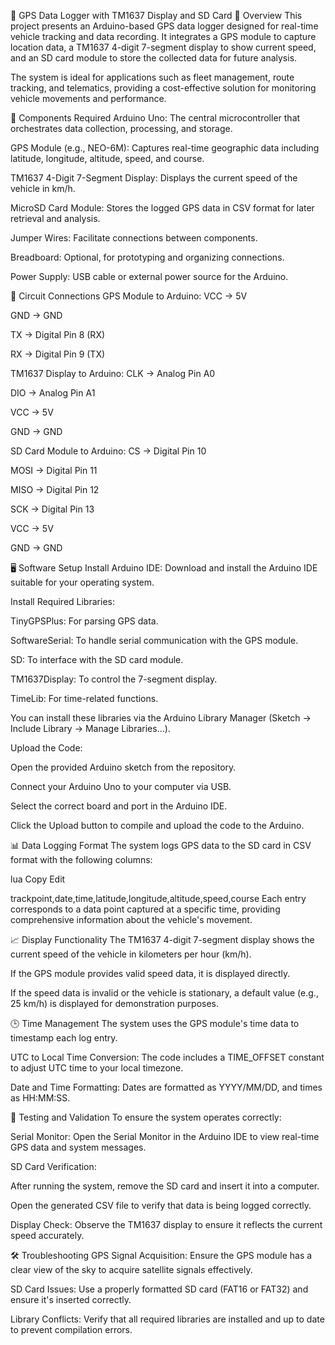 📍 GPS Data Logger with TM1637 Display and SD Card 📘 Overview This project presents an Arduino-based GPS data logger designed for real-time vehicle tracking and data recording. It integrates a GPS module to capture location data, a TM1637 4-digit 7-segment display to show current speed, and an SD card module to store the collected data for future analysis.

The system is ideal for applications such as fleet management, route tracking, and telematics, providing a cost-effective solution for monitoring vehicle movements and performance.

🧰 Components Required Arduino Uno: The central microcontroller that orchestrates data collection, processing, and storage.

GPS Module (e.g., NEO-6M): Captures real-time geographic data including latitude, longitude, altitude, speed, and course.

TM1637 4-Digit 7-Segment Display: Displays the current speed of the vehicle in km/h.

MicroSD Card Module: Stores the logged GPS data in CSV format for later retrieval and analysis.

Jumper Wires: Facilitate connections between components.

Breadboard: Optional, for prototyping and organizing connections.

Power Supply: USB cable or external power source for the Arduino.

🔌 Circuit Connections GPS Module to Arduino: VCC → 5V

GND → GND

TX → Digital Pin 8 (RX)

RX → Digital Pin 9 (TX)

TM1637 Display to Arduino: CLK → Analog Pin A0

DIO → Analog Pin A1

VCC → 5V

GND → GND

SD Card Module to Arduino: CS → Digital Pin 10

MOSI → Digital Pin 11

MISO → Digital Pin 12

SCK → Digital Pin 13

VCC → 5V

GND → GND

🖥️ Software Setup Install Arduino IDE: Download and install the Arduino IDE suitable for your operating system.

Install Required Libraries:

TinyGPSPlus: For parsing GPS data.

SoftwareSerial: To handle serial communication with the GPS module.

SD: To interface with the SD card module.

TM1637Display: To control the 7-segment display.

TimeLib: For time-related functions.

You can install these libraries via the Arduino Library Manager (Sketch → Include Library → Manage Libraries...).

Upload the Code:

Open the provided Arduino sketch from the repository.

Connect your Arduino Uno to your computer via USB.

Select the correct board and port in the Arduino IDE.

Click the Upload button to compile and upload the code to the Arduino.

📊 Data Logging Format The system logs GPS data to the SD card in CSV format with the following columns:

lua Copy Edit

trackpoint,date,time,latitude,longitude,altitude,speed,course Each entry corresponds to a data point captured at a specific time, providing comprehensive information about the vehicle's movement.

📈 Display Functionality The TM1637 4-digit 7-segment display shows the current speed of the vehicle in kilometers per hour (km/h).

If the GPS module provides valid speed data, it is displayed directly.

If the speed data is invalid or the vehicle is stationary, a default value (e.g., 25 km/h) is displayed for demonstration purposes.

🕒 Time Management The system uses the GPS module's time data to timestamp each log entry.

UTC to Local Time Conversion: The code includes a TIME_OFFSET constant to adjust UTC time to your local timezone.

Date and Time Formatting: Dates are formatted as YYYY/MM/DD, and times as HH:MM:SS.

🧪 Testing and Validation To ensure the system operates correctly:

Serial Monitor: Open the Serial Monitor in the Arduino IDE to view real-time GPS data and system messages.

SD Card Verification:

After running the system, remove the SD card and insert it into a computer.

Open the generated CSV file to verify that data is being logged correctly.

Display Check: Observe the TM1637 display to ensure it reflects the current speed accurately.

🛠️ Troubleshooting GPS Signal Acquisition: Ensure the GPS module has a clear view of the sky to acquire satellite signals effectively.

SD Card Issues: Use a properly formatted SD card (FAT16 or FAT32) and ensure it's inserted correctly.

Library Conflicts: Verify that all required libraries are installed and up to date to prevent compilation errors.
